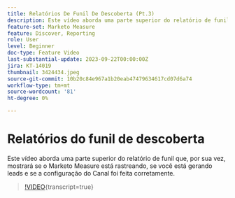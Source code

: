 ```yaml
---
title: Relatórios De Funil De Descoberta (Pt.3)
description: Este vídeo aborda uma parte superior do relatório de funil que, por sua vez, mostrará se o Marketo Measure está rastreando, se você está gerando leads e se a configuração do Canal foi feita corretamente.
feature-set: Marketo Measure
feature: Discover, Reporting
role: User
level: Beginner
doc-type: Feature Video
last-substantial-update: 2023-09-22T00:00:00Z
jira: KT-14019
thumbnail: 3424434.jpeg
source-git-commit: 10b20c84e967a1b20eab47479634617cd07d6a74
workflow-type: tm+mt
source-wordcount: '81'
ht-degree: 0%

---
```



# Relatórios do funil de descoberta

Este vídeo aborda uma parte superior do relatório de funil que, por sua vez, mostrará se o Marketo Measure está rastreando, se você está gerando leads e se a configuração do Canal foi feita corretamente.

>[!VIDEO](https://video.tv.adobe.com/v/3424434/?learn=on){transcript=true}
